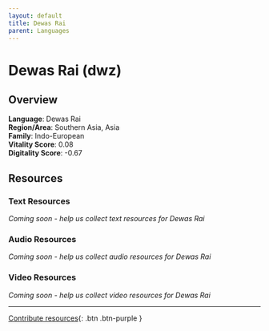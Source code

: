 ```yaml
---
layout: default
title: Dewas Rai
parent: Languages
---
```


# Dewas Rai (dwz)

## Overview

**Language**: Dewas Rai  
**Region/Area**: Southern Asia, Asia  
**Family**: Indo-European  
**Vitality Score**: 0.08  
**Digitality Score**: -0.67  

## Resources

### Text Resources
*Coming soon - help us collect text resources for Dewas Rai*

### Audio Resources
*Coming soon - help us collect audio resources for Dewas Rai*

### Video Resources
*Coming soon - help us collect video resources for Dewas Rai*

---

[Contribute resources](https://fairtrain.github.io/){: .btn .btn-purple }
